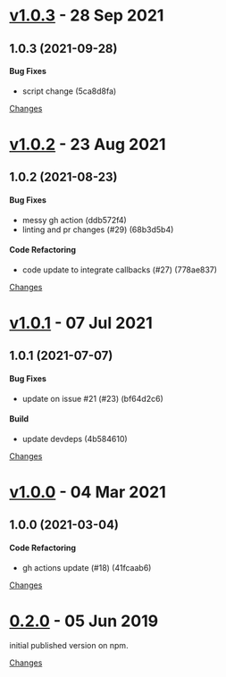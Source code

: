 <a name="v1.0.3"></a>
# [v1.0.3](https://github.com/mabunixda/node-red-contrib-nuki/releases/tag/v1.0.3) - 28 Sep 2021

## 1.0.3 (2021-09-28)

#### Bug Fixes

* script change (5ca8d8fa)



[Changes][v1.0.3]


<a name="v1.0.2"></a>
# [v1.0.2](https://github.com/mabunixda/node-red-contrib-nuki/releases/tag/v1.0.2) - 23 Aug 2021

## 1.0.2 (2021-08-23)

#### Bug Fixes

* messy gh action (ddb572f4)
* linting and pr changes (#29) (68b3d5b4)

#### Code Refactoring

* code update to integrate callbacks (#27) (778ae837)



[Changes][v1.0.2]


<a name="v1.0.1"></a>
# [v1.0.1](https://github.com/mabunixda/node-red-contrib-nuki/releases/tag/v1.0.1) - 07 Jul 2021

## 1.0.1 (2021-07-07)

#### Bug Fixes

* update on issue #21 (#23) (bf64d2c6)

#### Build

* update devdeps (4b584610)



[Changes][v1.0.1]


<a name="v1.0.0"></a>
# [v1.0.0](https://github.com/mabunixda/node-red-contrib-nuki/releases/tag/v1.0.0) - 04 Mar 2021

## 1.0.0 (2021-03-04)

#### Code Refactoring

* gh actions update (#18) (41fcaab6)



[Changes][v1.0.0]


<a name="0.2.0"></a>
# [0.2.0](https://github.com/mabunixda/node-red-contrib-nuki/releases/tag/0.2.0) - 05 Jun 2019

initial published version on npm. 

[Changes][0.2.0]


[v1.0.3]: https://github.com/mabunixda/node-red-contrib-nuki/compare/v1.0.2...v1.0.3
[v1.0.2]: https://github.com/mabunixda/node-red-contrib-nuki/compare/v1.0.1...v1.0.2
[v1.0.1]: https://github.com/mabunixda/node-red-contrib-nuki/compare/v1.0.0...v1.0.1
[v1.0.0]: https://github.com/mabunixda/node-red-contrib-nuki/compare/0.2.0...v1.0.0
[0.2.0]: https://github.com/mabunixda/node-red-contrib-nuki/tree/0.2.0

 <!-- Generated by https://github.com/rhysd/changelog-from-release -->
